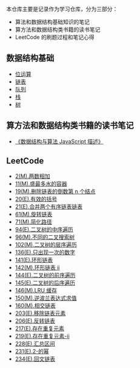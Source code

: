 本仓库主要是记录作为学习仓库，分为三部分：

- 算法和数据结构基础知识的笔记
- 算方法和数据结构类书籍的读书笔记
- LeetCode 的刷题过程和笔记心得

## 数据结构基础

- [位运算](/数据结构与算法基础/BitManipulation.md)
- [链表](/数据结构与算法基础/LinkedList.md)
- [队列](/数据结构与算法基础/Queue.md)
- [栈](/数据结构与算法基础/Stack.md)
- [树](/数据结构与算法基础/Tree.md)

## 算方法和数据结构类书籍的读书笔记

- [《数据结构与算法 JavaScript 描述》](/数据结构与算法JavaScript描述/README.md)

## LeetCode

- [2(M).两数相加](</LeetCode/2(M).两数相加>)
- [11(M).盛最多水的容器](</LeetCode/11(M).盛最多水的容器.md>)
- [19(M).删除链表的倒数第 n 个结点](</LeetCode/19(M).删除链表的倒数第n个结点.md>)
- [20(E).有效的括号](</LeetCode/20(E).有效的括号>)
- [21(E).合并两个有序链表链表](</LeetCode/21(E).合并两个有序链表链表>)
- [61(M).旋转链表](</LeetCode/61(M).旋转链表>)
- [71(M).简化路径](</LeetCode/71(M).简化路径>)
- [94(E).二叉树的中序遍历](</LeetCode/94(E).二叉树的中序遍历>)
- [96(M).不同的二叉搜索树](</LeetCode/96(M).不同的二叉搜索树>)
- [102(M).二叉树的层序遍历](</LeetCode/102(M).二叉树的层序遍历>)
- [136(E).只出现一次的数字](</LeetCode/136(E).只出现一次的数字>)
- [141(E).环形链表](</LeetCode/141(E).环形链表>)
- [142(M).环形链表 ii](</LeetCode/142(M).环形链表ii>)
- [144(E).二叉树的前序遍历](</LeetCode/144(E).二叉树的前序遍历>)
- [145(E).二叉树的后序遍历](</LeetCode/145(E).二叉树的后序遍历>)
- [146(M).LRU 缓存](</LeetCode/146(M).LRU缓存>)
- [150(M).逆波兰表达式求值](</LeetCode/150(M).逆波兰表达式求值>)
- [160(M).相交链表](</LeetCode/160(M).相交链表>)
- [203(E).移除链表元素](</LeetCode/203(E).移除链表元素>)
- [206(E).反转链表](</LeetCode/206(E).反转链表>)
- [217(E).存在重复元素](</LeetCode/217(E).存在重复元素>)
- [219(E).存在重复元素-ii](</LeetCode/219(E).存在重复元素-ii>)
- [228(E).汇总区间](</LeetCode/228(E).汇总区间>)
- [231(E).2-的幂](</LeetCode/231(E).2-的幂>)
- [234(E).回文链表](</LeetCode/234(E).回文链表>)
